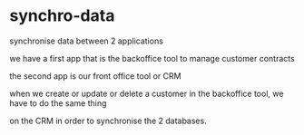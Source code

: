# synchro-data
synchronise data between 2 applications

we have a first app that is the backoffice tool to manage customer contracts

the second app is our front office tool or CRM

when we create or update or delete a customer in the backoffice tool, we have to do the same thing

on the CRM in order to synchronise the 2 databases.
